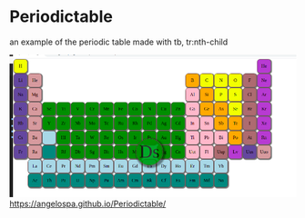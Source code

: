 # Periodictable
an example of the periodic table made with tb, tr:nth-child

![check here](periodictable.png)
https://angelospa.github.io/Periodictable/
